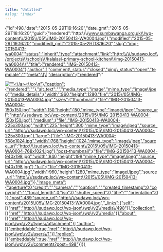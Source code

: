 ```yaml
---
title: "Untitled"
#slug: "index"
---
```


{"id":498,"date":"2015-05-29T19:16:20","date\_gmt":"2015-05-29T18:16:20","guid":{"rendered":"http:\\/\\/www.sumbawanga.org.uk\\/wp-content\\/2015\\/05\\/IMG-20150413-WA0004.jpg"},"modified":"2015-05-29T19:16:20","modified\_gmt":"2015-05-29T18:16:20","slug":"img-20150413-wa0004","status":"inherit","type":"attachment","link":"http:\\/\\/sudawp.loc\\/projects\\/schools\\/kalalasi-primary-school-kitchen\\/img-20150413-wa0004\\/","title":{"rendered":"IMG-20150413-WA0004"},"author":1,"comment\_status":"closed","ping\_status":"open","template":"","meta":\[\],"description":{"rendered":"

[![\"\"](\"http:\/\/sudawp.loc\/wp-content\/2015\/05\/IMG-20150413-WA0004-225x300.jpg\")<\\/a><\\/p>\\n"},"caption":{"rendered":""},"alt\_text":"","media\_type":"image","mime\_type":"image\\/jpeg","media\_details":{"width":960,"height":1280,"file":"2015\\/05\\/IMG-20150413-WA0004.jpg","sizes":{"thumbnail":{"file":"IMG-20150413-WA0004-150x150.jpg","width":150,"height":150,"mime\_type":"image\\/jpeg","source\_url":"http:\\/\\/sudawp.loc\\/wp-content\\/2015\\/05\\/IMG-20150413-WA0004-150x150.jpg"},"medium":{"file":"IMG-20150413-WA0004-225x300.jpg","width":225,"height":300,"mime\_type":"image\\/jpeg","source\_url":"http:\\/\\/sudawp.loc\\/wp-content\\/2015\\/05\\/IMG-20150413-WA0004-225x300.jpg"},"large":{"file":"IMG-20150413-WA0004-768x1024.jpg","width":768,"height":1024,"mime\_type":"image\\/jpeg","source\_url":"http:\\/\\/sudawp.loc\\/wp-content\\/2015\\/05\\/IMG-20150413-WA0004-768x1024.jpg"},"post-thumbnail":{"file":"IMG-20150413-WA0004-940x198.jpg","width":940,"height":198,"mime\_type":"image\\/jpeg","source\_url":"http:\\/\\/sudawp.loc\\/wp-content\\/2015\\/05\\/IMG-20150413-WA0004-940x198.jpg"},"full":{"file":"IMG-20150413-WA0004.jpg","width":960,"height":1280,"mime\_type":"image\\/jpeg","source\_url":"http:\\/\\/sudawp.loc\\/wp-content\\/2015\\/05\\/IMG-20150413-WA0004.jpg"}},"image\_meta":{"aperture":0,"credit":"","camera":"","caption":"","created\_timestamp":0,"copyright":"","focal\_length":0,"iso":0,"shutter\_speed":0,"title":"","orientation":0}},"post":489,"source\_url":"http:\\/\\/sudawp.loc\\/wp-content\\/2015\\/05\\/IMG-20150413-WA0004.jpg","\_links":{"self":\[{"href":"http:\\/\\/sudawp.loc\\/wp-json\\/wp\\/v2\\/media\\/498"}\],"collection":\[{"href":"http:\\/\\/sudawp.loc\\/wp-json\\/wp\\/v2\\/media"}\],"about":\[{"href":"http:\\/\\/sudawp.loc\\/wp-json\\/wp\\/v2\\/types\\/attachment"}\],"author":\[{"embeddable":true,"href":"http:\\/\\/sudawp.loc\\/wp-json\\/wp\\/v2\\/users\\/1"}\],"replies":\[{"embeddable":true,"href":"http:\\/\\/sudawp.loc\\/wp-json\\/wp\\/v2\\/comments?post=498"}\]}}](http:\/\/sudawp.loc\/wp-content\/2015\/05\/IMG-20150413-WA0004.jpg)
